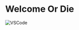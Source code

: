 # Welcome Or Die
![VSCode](https://img.shields.io/badge/Visual_Studio-0078d7?style=for-the-badge&logo=visual%20studio&logoColor=white)
